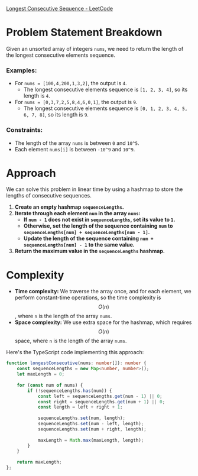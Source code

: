 [Longest Consecutive Sequence - LeetCode](https://leetcode.com/problems/longest-consecutive-sequence/description/)

# Problem Statement Breakdown
Given an unsorted array of integers `nums`, we need to return the length of the longest consecutive elements sequence.

### Examples:
- For `nums = [100,4,200,1,3,2]`, the output is `4`.
  - The longest consecutive elements sequence is `[1, 2, 3, 4]`, so its length is `4`.
- For `nums = [0,3,7,2,5,8,4,6,0,1]`, the output is `9`.
  - The longest consecutive elements sequence is `[0, 1, 2, 3, 4, 5, 6, 7, 8]`, so its length is `9`.

### Constraints:
- The length of the array `nums` is between `0` and `10^5`.
- Each element `nums[i]` is between `-10^9` and `10^9`.

# Approach
We can solve this problem in linear time by using a hashmap to store the lengths of consecutive sequences.

1. **Create an empty hashmap `sequenceLengths`.**
2. **Iterate through each element `num` in the array `nums`:**
   - **If `num - 1` does not exist in `sequenceLengths`, set its value to `1`.**
   - **Otherwise, set the length of the sequence containing `num` to `sequenceLengths[num] + sequenceLengths[num - 1]`.**
   - **Update the length of the sequence containing `num + sequenceLengths[num] - 1` to the same value.**
3. **Return the maximum value in the `sequenceLengths` hashmap.**

# Complexity
- **Time complexity:** We traverse the array once, and for each element, we perform constant-time operations, so the time complexity is $$O(n)$$, where `n` is the length of the array `nums`.
- **Space complexity:** We use extra space for the hashmap, which requires $$O(n)$$ space, where `n` is the length of the array `nums`.

Here's the TypeScript code implementing this approach:

```typescript
function longestConsecutive(nums: number[]): number {
    const sequenceLengths = new Map<number, number>();
    let maxLength = 0;
    
    for (const num of nums) {
        if (!sequenceLengths.has(num)) {
            const left = sequenceLengths.get(num - 1) || 0;
            const right = sequenceLengths.get(num + 1) || 0;
            const length = left + right + 1;
            
            sequenceLengths.set(num, length);
            sequenceLengths.set(num - left, length);
            sequenceLengths.set(num + right, length);
            
            maxLength = Math.max(maxLength, length);
        }
    }
    
    return maxLength;
};
```
